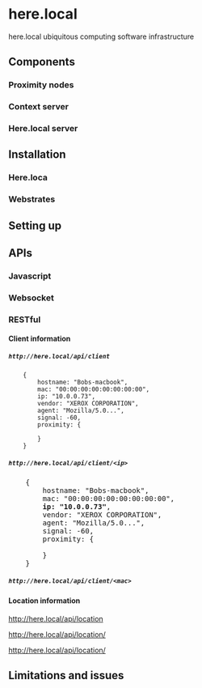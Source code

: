 # here.local
here.local ubiquitous computing software infrastructure


## Components

### Proximity nodes

### Context server

### Here.local server

## Installation

### Here.loca

### Webstrates

## Setting up

## APIs

### Javascript

### Websocket

### RESTful

#### Client information

##### `http://here.local/api/client`

```
    {
        hostname: "Bobs-macbook",
        mac: "00:00:00:00:00:00:00:00",
        ip: "10.0.0.73",
        vendor: "XEROX CORPORATION",
        agent: "Mozilla/5.0...",
        signal: -60,
        proximity: {
            
        }
    }
```

##### `http://here.local/api/client/<ip>`
<pre>
    {
        hostname: "Bobs-macbook",
        mac: "00:00:00:00:00:00:00:00",
        <b>ip: "10.0.0.73"</b>,
        vendor: "XEROX CORPORATION",
        agent: "Mozilla/5.0...",
        signal: -60,
        proximity: {
            
        }
    }
</pre>
  
##### `http://here.local/api/client/<mac>`


#### Location information


http://here.local/api/location

http://here.local/api/location/<ip>
  
http://here.local/api/location/<mac>

## Limitations and issues
